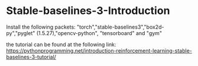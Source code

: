 # Stable-baselines-3-Introduction

Install the following packets: "torch","stable-baselines3","box2d-py","pyglet" (1.5.27),"opencv-python", "tensorboard" and "gym"

the tutorial can be found at the following link:
https://pythonprogramming.net/introduction-reinforcement-learning-stable-baselines-3-tutorial/
